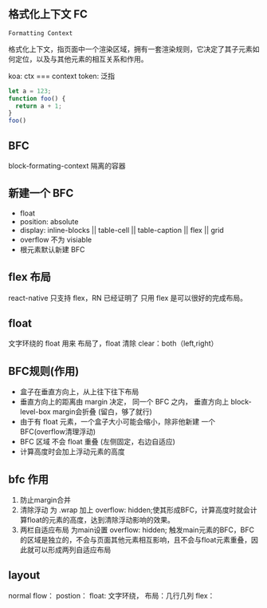 ## 格式化上下文 FC
    Formatting Context
格式化上下文，指页面中一个渲染区域，拥有一套渲染规则，它决定了其子元素如何定位，以及与其他元素的相互关系和作用。

koa: ctx  === context
token: 泛指

```js
let a = 123;
function foo() {
  return a + 1;
}
foo()
```

## BFC
block-formating-context
隔离的容器

## 新建一个 BFC
- float
- position: absolute
- display: inline-blocks || table-cell || table-caption || flex || grid
- overflow 不为 visiable
- 根元素默认新建 BFC


## flex 布局
react-native 只支持 flex，RN 已经证明了 只用 flex 是可以很好的完成布局。

## float

文字环绕的
float 用来 布局了，float 清除
clear：both（left,right）

## BFC规则(作用)
- 盒子在垂直方向上，从上往下往下布局
- 垂直方向上的距离由 margin 决定，
  同一个 BFC 之内， 垂直方向上 block-level-box margin会折叠 (留白，够了就行)
- 由于有 float 元素，一个盒子大小可能会缩小，除非他新建 一个 BFC(overflow清理浮动)
- BFC 区域 不会 float 重叠 (左侧固定，右边自适应)
- 计算高度时会加上浮动元素的高度

## bfc 作用
1. 防止margin合并
2. 清除浮动  为 .wrap 加上 overflow: hidden;使其形成BFC，计算高度时就会计算float的元素的高度，达到清除浮动影响的效果。
3.  两栏自适应布局  为main设置 overflow: hidden; 触发main元素的BFC，BFC的区域是独立的，不会与页面其他元素相互影响，且不会与float元素重叠，因此就可以形成两列自适应布局
 

## layout
normal flow：
postion：
float: 文字环绕， 布局：几行几列
flex：